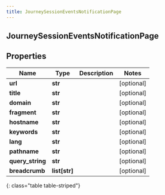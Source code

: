 ```yaml
---
title: JourneySessionEventsNotificationPage
---
```

## JourneySessionEventsNotificationPage

## Properties

|Name | Type | Description | Notes|
|------------ | ------------- | ------------- | -------------|
| **url** | **str** |  | [optional] |
| **title** | **str** |  | [optional] |
| **domain** | **str** |  | [optional] |
| **fragment** | **str** |  | [optional] |
| **hostname** | **str** |  | [optional] |
| **keywords** | **str** |  | [optional] |
| **lang** | **str** |  | [optional] |
| **pathname** | **str** |  | [optional] |
| **query_string** | **str** |  | [optional] |
| **breadcrumb** | **list[str]** |  | [optional] |
{: class="table table-striped"}


